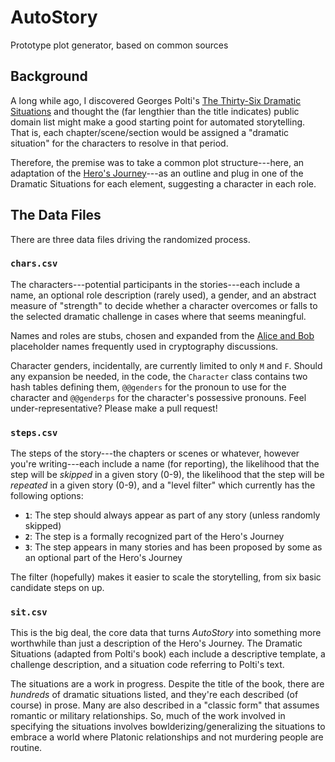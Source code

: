 # AutoStory
Prototype plot generator, based on common sources

## Background

A long while ago, I discovered Georges Polti's [The Thirty-Six Dramatic Situations](https://en.wikipedia.org/wiki/The_Thirty-Six_Dramatic_Situations) and thought the (far lengthier than the title indicates) public domain list might make a good starting point for automated storytelling.  That is, each chapter/scene/section would be assigned a "dramatic situation" for the characters to resolve in that period.

Therefore, the premise was to take a common plot structure---here, an adaptation of the [Hero's Journey](https://en.wikipedia.org/wiki/Hero%27s_journey)---as an outline and plug in one of the Dramatic Situations for each element, suggesting a character in each role.

## The Data Files

There are three data files driving the randomized process.

### `chars.csv`

The characters---potential participants in the stories---each include a name, an optional role description (rarely used), a gender, and an abstract measure of "strength" to decide whether a character overcomes or falls to the selected dramatic challenge in cases where that seems meaningful.

Names and roles are stubs, chosen and expanded from the [Alice and Bob](https://en.wikipedia.org/wiki/Alice_and_Bob) placeholder names frequently used in cryptography discussions.

Character genders, incidentally, are currently limited to only `M` and `F`.  Should any expansion be needed, in the code, the `Character` class contains two hash tables defining them, `@@genders` for the pronoun to use for the character and `@@genderps` for the character's possessive pronouns.  Feel under-representative?  Please make a pull request!

### `steps.csv`

The steps of the story---the chapters or scenes or whatever, however you're writing---each include a name (for reporting), the likelihood that the step will be _skipped_ in a given story (0-9), the likelihood that the step will be _repeated_ in a given story (0-9), and a "level filter" which currently has the following options:

 - __`1`__:  The step should always appear as part of any story (unless randomly skipped)
 - __`2`__:  The step is a formally recognized part of the Hero's Journey
 - __`3`__:  The step appears in many stories and has been proposed by some as an optional part of the Hero's Journey

The filter (hopefully) makes it easier to scale the storytelling, from six basic candidate steps on up.

### `sit.csv`

This is the big deal, the core data that turns _AutoStory_ into something more worthwhile than just a description of the Hero's Journey.  The Dramatic Situations (adapted from Polti's book) each include a descriptive template, a challenge description, and a situation code referring to Polti's text.

The situations are a work in progress.  Despite the title of the book, there are _hundreds_ of dramatic situations listed, and they're each described (of course) in prose.  Many are also described in a "classic form" that assumes romantic or military relationships.  So, much of the work involved in specifying the situations involves bowlderizing/generalizing the situations to embrace a world where Platonic relationships and not murdering people are routine.


